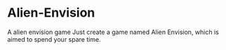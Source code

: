 # Alien-Envision
A alien envision game
Just create a game named Alien Envision, which is aimed to spend your spare time.
